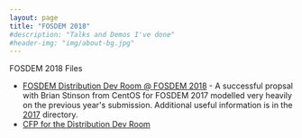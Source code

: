 ```yaml
---
layout: page
title: "FOSDEM 2018"
#description: "Talks and Demos I've done"
#header-img: "img/about-bg.jpg"
---
```


FOSDEM 2018 Files

* [FOSDEM Distribution Dev Room @ FOSDEM 2018](fosdem-2018-distribution-devroom) - A successful propsal with Brian Stinson from CentOS for FOSDEM 2017 modelled very heavily on the previous year's submission.  Additional useful information is in the [2017](../2017) directory.
* [CFP for the Distribution Dev Room](cfp)
